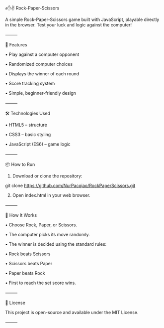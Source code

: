 ✊✋✌️ Rock-Paper-Scissors

A simple Rock-Paper-Scissors game built with JavaScript, playable directly in the browser.
Test your luck and logic against the computer!

⸻

🚀 Features

•	Play against a computer opponent

•	Randomized computer choices

•	Displays the winner of each round

•	Score tracking system

•	Simple, beginner-friendly design

⸻

🛠️ Technologies Used

•	HTML5 – structure

•	CSS3 – basic styling

•	JavaScript (ES6) – game logic

⸻

📦 How to Run

1.	Download or clone the repository:
 
 git clone https://github.com/NurPacqiao/RockPaperScissors.git
 
2.	Open index.html in your web browser.

⸻

📝 How It Works

•	Choose Rock, Paper, or Scissors.

•	The computer picks its move randomly.

•	The winner is decided using the standard rules:

•	Rock beats Scissors

•	Scissors beats Paper

•	Paper beats Rock

•	First to reach the set score wins.

⸻

📄 License

This project is open-source and available under the MIT License.

⸻
